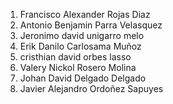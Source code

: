 1. Francisco Alexander Rojas Diaz
2. Antonio Benjamin Parra Velasquez
3. Jeronimo david unigarro melo
4. Erik Danilo Carlosama Muñoz
5. cristhian david orbes lasso
6. Valery Nickol Rosero Molina
7. Johan David Delgado Delgado
8. Javier Alejandro Ordoñez Sapuyes
